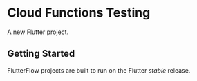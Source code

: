 # Cloud Functions Testing

A new Flutter project.

## Getting Started

FlutterFlow projects are built to run on the Flutter _stable_ release.
